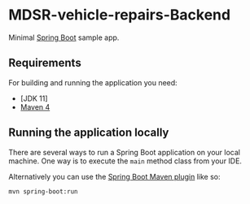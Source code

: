 # MDSR-vehicle-repairs-Backend

Minimal [Spring Boot](http://projects.spring.io/spring-boot/) sample app.

## Requirements

For building and running the application you need:

- [JDK 11]
- [Maven 4](https://maven.apache.org)

## Running the application locally

There are several ways to run a Spring Boot application on your local machine. One way is to execute the `main` method class from your IDE.

Alternatively you can use the [Spring Boot Maven plugin](https://docs.spring.io/spring-boot/docs/current/reference/html/build-tool-plugins-maven-plugin.html) like so:

```shell
mvn spring-boot:run
```
